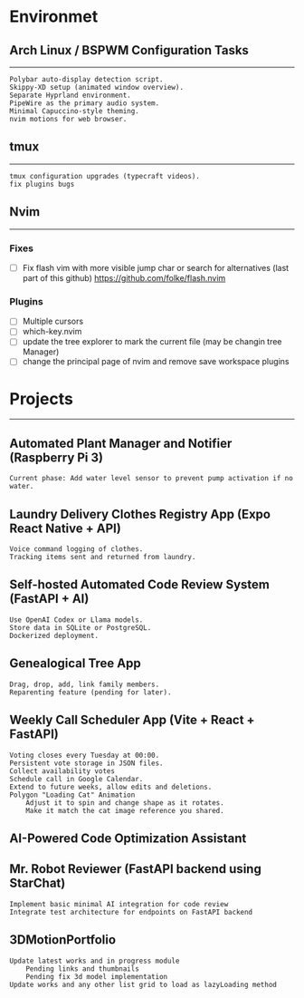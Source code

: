 # Environmet

## Arch Linux / BSPWM Configuration Tasks

---

    Polybar auto-display detection script.
    Skippy-XD setup (animated window overview).
    Separate Hyprland environment.
    PipeWire as the primary audio system.
    Minimal Capuccino-style theming.
    nvim motions for web browser.

## tmux

---

    tmux configuration upgrades (typecraft videos).
    fix plugins bugs

## Nvim

---

### Fixes

- [ ] Fix flash vim with more visible jump char or search for alternatives (last part of this github)
      https://github.com/folke/flash.nvim

### Plugins

- [ ] Multiple cursors
- [ ] which-key.nvim
- [ ] update the tree explorer to mark the current file (may be changin tree Manager)
- [ ] change the principal page of nvim and remove save workspace plugins

# Projects

---

## Automated Plant Manager and Notifier (Raspberry Pi 3)

    Current phase: Add water level sensor to prevent pump activation if no water.

## Laundry Delivery Clothes Registry App (Expo React Native + API)

    Voice command logging of clothes.
    Tracking items sent and returned from laundry.

## Self-hosted Automated Code Review System (FastAPI + AI)

    Use OpenAI Codex or Llama models.
    Store data in SQLite or PostgreSQL.
    Dockerized deployment.

## Genealogical Tree App

    Drag, drop, add, link family members.
    Reparenting feature (pending for later).

## Weekly Call Scheduler App (Vite + React + FastAPI)

    Voting closes every Tuesday at 00:00.
    Persistent vote storage in JSON files.
    Collect availability votes
    Schedule call in Google Calendar.
    Extend to future weeks, allow edits and deletions.
    Polygon "Loading Cat" Animation
        Adjust it to spin and change shape as it rotates.
        Make it match the cat image reference you shared.

## AI-Powered Code Optimization Assistant

## Mr. Robot Reviewer (FastAPI backend using StarChat)

    Implement basic minimal AI integration for code review
    Integrate test architecture for endpoints on FastAPI backend

## 3DMotionPortfolio

    Update latest works and in progress module
        Pending links and thumbnails
        Pending fix 3d model implementation
    Update works and any other list grid to load as lazyLoading method
